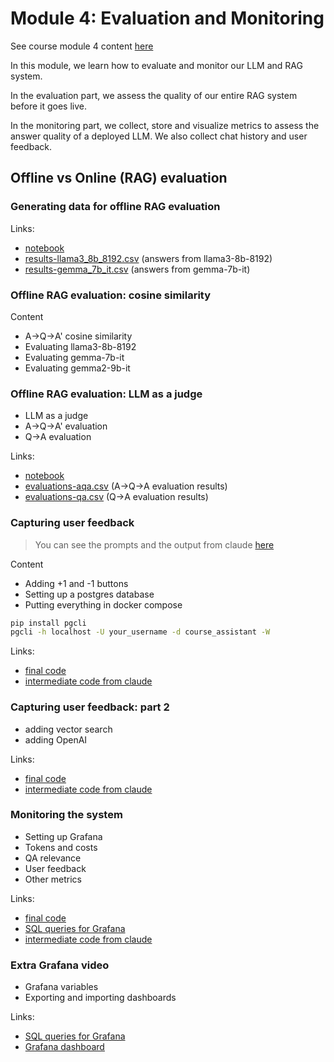 # Module 4: Evaluation and Monitoring

See course module 4 content [here](https://github.com/DataTalksClub/llm-zoomcamp/tree/main/04-monitoring)

In this module, we learn how to evaluate and monitor our LLM and RAG system.

In the evaluation part, we assess the quality of our entire RAG system before it goes live.

In the monitoring part, we collect, store and visualize metrics to assess the answer quality of a deployed LLM. We also collect chat history and user feedback.

## Offline vs Online (RAG) evaluation

### Generating data for offline RAG evaluation

Links:

- [notebook](./offline-rag-evaluation.ipynb)
- [results-llama3_8b_8192.csv](./data/results-llama3_8b_8192.csv) (answers from llama3-8b-8192)
- [results-gemma_7b_it.csv](./data/results-gemma_7b_it.csv) (answers from gemma-7b-it)

### Offline RAG evaluation: cosine similarity

Content

- A->Q->A' cosine similarity
- Evaluating llama3-8b-8192
- Evaluating gemma-7b-it
- Evaluating gemma2-9b-it

### Offline RAG evaluation: LLM as a judge

- LLM as a judge
- A->Q->A' evaluation
- Q->A evaluation

Links:

- [notebook](./offline-rag-evaluation.ipynb)
- [evaluations-aqa.csv](./data/evaluations-aqa.csv) (A->Q->A evaluation results)
- [evaluations-qa.csv](./data/evaluations-qa.csv) (Q->A evaluation results)

### Capturing user feedback

> You can see the prompts and the output from claude [here](./code.md)

Content

- Adding +1 and -1 buttons
- Setting up a postgres database
- Putting everything in docker compose

```sh
pip install pgcli
pgcli -h localhost -U your_username -d course_assistant -W
```

Links:

- [final code](./app/)
- [intermediate code from claude](https://github.com/PatrickCmd/llm-zoomcamp/blob/main/04-Monitoring/code.md#46-capturing-user-feedback)

### Capturing user feedback: part 2

- adding vector search
- adding OpenAI

Links:

- [final code](./app/)
- [intermediate code from claude](https://github.com/PatrickCmd/llm-zoomcamp/blob/main/04-Monitoring/code.md#462-capturing-user-feedback-part-2)


### Monitoring the system

- Setting up Grafana
- Tokens and costs
- QA relevance
- User feedback
- Other metrics

Links:

- [final code](./app/)
- [SQL queries for Grafana](./grafana.md)
- [intermediate code from claude](https://github.com/PatrickCmd/llm-zoomcamp/blob/main/04-Monitoring/code.md#47-monitoring)


### Extra Grafana video

- Grafana variables
- Exporting and importing dashboards

Links:

- [SQL queries for Grafana](./grafana.md)
- [Grafana dashboard](./app/graphana_dashboard.png)
